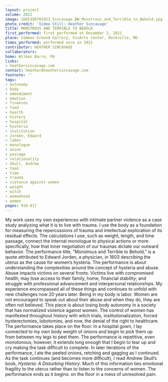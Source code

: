 ```yaml
---
layout: project
volume: 2021
image: 1665358701923_Sincavage_BW_Monstrous_and_Terrible_to_Behold.jpg
photo_credit: 'Video Still: Heather Sincavage'
title: MONSTROUS AND TERRIBLE TO BEHOLD
first_performed: first performed on December 3, 2021
place: Common Ground Gallery, VisArts Center, Rockville, MD
times_performed: performed once in 2021
contributor: HEATHER SINCAVAGE
collaborators:
home: Wilkes Barre, PA
links:
- heathersincavage.com
contact: heather@heathersincavage.com
footnote: ''
tags:
- autonomy
- body
- embodiment
- emotion
- finances
- food
- health
- history
- hospital
- hysteria
- institution
- Jorden, Edward
- labor
- monologue
- onion
- passage
- relationality
- Skull, Andrew
- task
- time
- trauma
- violence against women
- weight
- witch
- womanhood
- women
pages: 916-917
---
```


My work uses my own experiences with intimate partner violence as a case study analyzing what it is to live with trauma. I use the body as a foundation for measuring the repercussions of trauma and intellectual exploration of its residual effects. The calculations I use, such as weight, length, and time passage, connect the internal monologue to physical actions or more specifically, how that inner negotiation of our traumas dictate our outward behavior. The performance title, “Monstrous and Terrible to Behold,” is a quote attributed to Edward Jorden, a physician, in 1603 describing the uterus as the cause for women’s hysteria. The performance is about understanding the complexities around the concept of hysteria and abuse. Abuse impacts victims on several fronts. Victims live with compromised health; may lose access to their family, home, financial stability; and struggle with professional advancement and interpersonal relationships. My experience encompassed all of these things and continues to unfold with new challenges now 20 years later. Being in my body is labor. Women are not encouraged to speak out about their abuse and when they do, they are often not believed. This piece is about losing body autonomy in a society that has normalized violence against women. The control of women has manifested throughout history with witch trials, institutionalization, forced hysterectomies, lobotomies, and now, the denial of the right to healthcare. The performance takes place on the floor. In a hospital gown, I lay connected to my own body weight of onions and begin to pick them up from between my legs to peel them. The performance is repetitive, even monotonous; however, it extends long enough that I begin to tear up and cry making the task difficult to complete. In later iterations of the performance, I ate the peeled onions, retching and gagging as I continued. As the task continues (and becomes more difficult), I read Andrew Skull’s book, *Hysteria: A Disturbing History*. Much of this information ties emotional fragility to the uterus rather than to listen to the concerns of women. The performance ends as it begins: on the floor in a mess of unresolved pain.